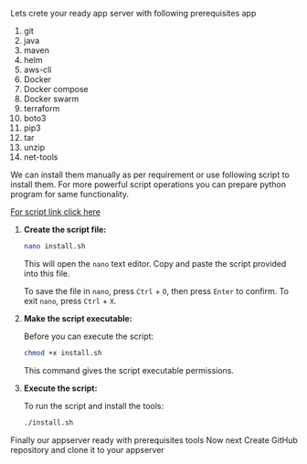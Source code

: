 Lets crete your ready app server with following prerequisites app
1. git
2. java
3. maven
4. helm
5. aws-cli
6. Docker
7. Docker compose
8. Docker swarm
9. terraform
10. boto3
11. pip3
12. tar
13. unzip
14. net-tools

We can install them manually as per requirement or use following script to install them. For more powerful script operations you can prepare python program for same functionality.

[For script link click here](install.sh)


1. **Create the script file:**
   

   ```bash
   nano install.sh
   ```

   This will open the `nano` text editor. Copy and paste the script provided into this file.

   To save the file in `nano`, press `Ctrl` + `O`, then press `Enter` to confirm. To exit `nano`, press `Ctrl` + `X`.

2. **Make the script executable:**

   Before you can execute the script:

   ```bash
   chmod +x install.sh
   ```

   This command gives the script executable permissions.

3. **Execute the script:**

   To run the script and install the tools:

   ```bash
   ./install.sh
   ```
Finally our appserver ready with prerequisites tools
Now next Create GitHub repository and clone it to your appserver